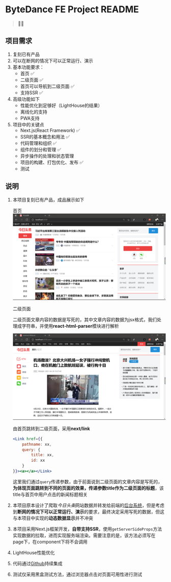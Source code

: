 # ByteDance FE Project README

> 👨‍💻

## 项目需求

1. 复刻已有产品
2. 可以在断网的情况下可以正常运行、演示
3. 基本功能要求：
    - 首页 ✅
    - 二级页面 ✅
    - 首页可以导航到二级页面 ✅
    - 支持SSR ✅
4. 高级功能如下
    - 性能优化到足够好（LightHouse的结果）
    - 离线化的支持
    - PWA支持
5. 项目中的关键点
    - Next.js(React Framework) ✅
    - SSR的基本概念和用法 ✅
    - 代码管理和组织 ✅
    - 组件的划分和管理 ✅
    - 异步操作的处理和状态管理
    - 项目的构建、打包优化、发布 ✅
    - 测试

## 说明

1. 本项目复刻已有产品，成品展示如下

    首页
    ![首页](README.assets/image-index.png)

    二级页面

    二级页面文章内容的数据是写死的，其中文章内容的数据为jsx格式，我们处理成字符串，并使用**react-html-parser**模块进行解析

    ![二级页面](README.assets/image-page2.png)

    由首页跳转到二级页面，采用**next/link**

    ```jsx
    <Link href={{
        pathname: xx,
        query: {
            title: xx,
            id: xx
        }
    }}><a></a></Link>
    ```

    这里我们通过`query`传递参数，由于前面说到二级页面的文章内容是写死的，**为体现页面跳转到不同的页面的效果，传递参数title作为二级页面的标题**，该title与首页中用户点击的新闻标题相关

2. 本项目原本设计了爬取*今日头条*网站数据并转发给前端的[后台系统](../lesson-3-homework/Spider/server.js)，但是考虑到**断网的情况下可以正常运行、演示**的要求，最终决定采用写死的数据，但这与本项目中实现的**动态数据显示**并不冲突

3. 本项目采用Next.js框架开发，**自带支持SSR**，使用`getServerSideProps`方法实现数据的拉取，进而实现服务端渲染。需要注意的是，该方法必须写在page下，在component下将不会调用

4. LightHouse性能优化

5. 代码通过[Github](https://github.com/Laffery/ByteDance-Frontend)持续集成

6. 测试仅采用黑盒测试方法，通过浏览器点击对页面可用性进行测试
